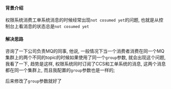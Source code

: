 #### 背景介绍

权限系统消费工单系统消息的时候经常出现`not cosumed yet`的问题, 也就是从控制台上看消息的状态总是`not cosumed yet`

#### 解决思路

咨询了一下公司负责MQ的同事, 他说, 一般情况下当一个消费者消费在同一个MQ集群上的两个不同的topic的时候如果使用了同一个`group`参数, 就会出现这个问题, 我看了一下, 趋势是这样, 权限系统同时订阅了CCS和工单系统的消息, 这两个消息都在同一个集群上, 而且我配置的`group`参数也是一样的; 

后来修改了`group`参数就好了


